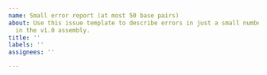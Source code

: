 ```yaml
---
name: Small error report (at most 50 base pairs)
about: Use this issue template to describe errors in just a small number of bases
  in the v1.0 assembly.
title: ''
labels: ''
assignees: ''

---
```



